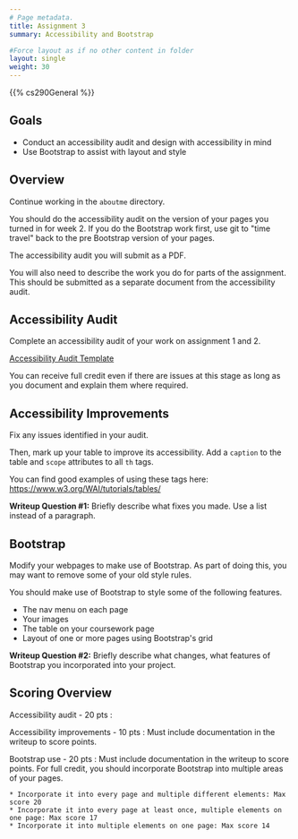 ```yaml
---
# Page metadata.
title: Assignment 3
summary: Accessibility and Bootstrap

#Force layout as if no other content in folder
layout: single
weight: 30
---
```


{{% cs290General %}}

## Goals

* Conduct an accessibility audit and design with accessibility in mind 
* Use Bootstrap to assist with layout and style

## Overview

Continue working in the `aboutme` directory.

You should do the accessibility audit on the version of your pages you turned in for week 2. If you
do the Bootstrap work first, use git to "time travel" back to the pre Bootstrap version of your pages.

The accessibility audit you will submit as a PDF.

You will also need to describe the work you do for  parts of the assignment. This should be submitted
as a separate document from the accessibility audit.

## Accessibility Audit

Complete an accessibility audit of your work on assignment 1 and 2.

[Accessibility Audit Template](https://docs.google.com/document/d/1Bp3t2i_kt24Ktbf1ckuKZL3QWaj2FiM-9WJHzBedxRk/copy)

You can receive full credit even if there are issues at this stage as long as you document
and explain them where required.

## Accessibility Improvements

Fix any issues identified in your audit.

Then, mark up your table to improve its accessibility. Add a `caption` to the table and
`scope` attributes to all `th` tags.

You can find good examples of using these tags here:
https://www.w3.org/WAI/tutorials/tables/

**Writeup Question #1:** Briefly describe what fixes you made. Use a list instead of a paragraph.

## Bootstrap

Modify your webpages to make use of Bootstrap. As part of doing this, you may want to
remove some of your old style rules.

You should make use of Bootstrap to style some of the following features.

* The nav menu on each page
* Your images
* The table on your coursework page
* Layout of one or more pages using Bootstrap's grid

**Writeup Question #2:** Briefly describe what changes, what features of Bootstrap you incorporated
into your project.


## Scoring Overview

Accessibility audit - 20 pts
: 

Accessibility improvements - 10 pts
: Must include documentation in the writeup to score points.

Bootstrap use - 20 pts
: Must include documentation in the writeup to score points. For full credit, you should
incorporate Bootstrap into multiple areas of your pages.

    * Incorporate it into every page and multiple different elements: Max score 20
    * Incorporate it into every page at least once, multiple elements on one page: Max score 17
    * Incorporate it into multiple elements on one page: Max score 14
